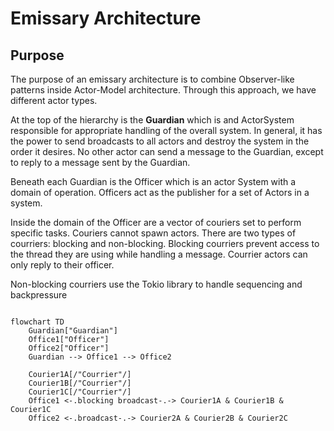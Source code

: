 # Emissary Architecture

## Purpose

The purpose of an emissary architecture is to combine Observer-like patterns inside Actor-Model architecture. Through this approach, we have different actor types. 

At the top of the hierarchy is the **Guardian** which is and ActorSystem responsible for appropriate handling of the overall system. In general, it has the power to send broadcasts to all actors and destroy the system in the order it desires. No other actor can send a message to the Guardian, except to reply to a message sent by the Guardian.

Beneath each Guardian is the Officer which is an actor System with a domain of operation. Officers act as the publisher for a set of Actors in a system.

Inside the domain of the Officer are a vector of couriers set to perform specific tasks. Couriers cannot spawn actors. There are two types of courriers: blocking and non-blocking. Blocking courriers prevent access to the thread they are using while handling a message. Courrier actors can only reply to their officer.

Non-blocking courriers use the Tokio library to handle sequencing and backpressure

```mermaid

flowchart TD
    Guardian["Guardian"]
    Office1["Officer"]
    Office2["Officer"]
    Guardian --> Office1 --> Office2

    Courier1A[/"Courrier"/]
    Courier1B[/"Courrier"/]
    Courier1C[/"Courrier"/]
    Office1 <-.blocking broadcast-.-> Courier1A & Courier1B & Courier1C
    Office2 <-.broadcast-.-> Courier2A & Courier2B & Courier2C


```

